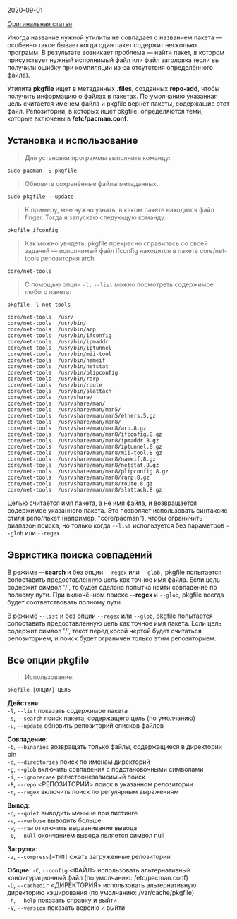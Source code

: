 2020-09-01

[Оригинальная статья](https://blackarch.ru/?p=1210)

Иногда название нужной утилиты не совпадает с названием пакета — особенно такое бывает когда один пакет содержит несколько программ. В результате возникает проблема — найти пакет, в котором присутствует нужный исполнимый файл или файл заголовка (если вы получили ошибку при компиляции из-за отсутствия определённого файла).

Утилита **pkgfile** ищет в метаданных **.files**, созданных **repo-add**, чтобы получить информацию о файлах в пакетах. По умолчанию указанная цель считается именем файла и pkgfile вернёт пакеты, содержащие этот файл. Репозитории, в которых ищет pkgfile, определяются теми, которые включены в **/etc/pacman.conf**.
## Установка и использование

>Для установки программы выполните команду:
```shell
sudo pacman -S pkgfile
```

>Обновите сохранённые файлы метаданных.
```shell
sudo pkgfile --update
```

>К примеру, мне нужно узнать, в каком пакете находится файл finger. Тогда я запускаю следующую команду:
```shell
pkgfile ifconfig
```

>Как можно увидеть, pkgfile прекрасно справилась со своей задачей — исполнимый файл ifconfig  находится в пакете core/net-tools репозитория arch.
```
core/net-tools
```

>С помощью опции `-l,` `--list` можно посмотреть содержимое любого пакета:
```shell
pkgfile -l net-tools
```

```
core/net-tools  /usr/  
core/net-tools  /usr/bin/  
core/net-tools  /usr/bin/arp  
core/net-tools  /usr/bin/ifconfig  
core/net-tools  /usr/bin/ipmaddr  
core/net-tools  /usr/bin/iptunnel  
core/net-tools  /usr/bin/mii-tool  
core/net-tools  /usr/bin/nameif  
core/net-tools  /usr/bin/netstat  
core/net-tools  /usr/bin/plipconfig  
core/net-tools  /usr/bin/rarp  
core/net-tools  /usr/bin/route  
core/net-tools  /usr/bin/slattach  
core/net-tools  /usr/share/  
core/net-tools  /usr/share/man/  
core/net-tools  /usr/share/man/man5/  
core/net-tools  /usr/share/man/man5/ethers.5.gz  
core/net-tools  /usr/share/man/man8/  
core/net-tools  /usr/share/man/man8/arp.8.gz  
core/net-tools  /usr/share/man/man8/ifconfig.8.gz  
core/net-tools  /usr/share/man/man8/ipmaddr.8.gz  
core/net-tools  /usr/share/man/man8/iptunnel.8.gz  
core/net-tools  /usr/share/man/man8/mii-tool.8.gz  
core/net-tools  /usr/share/man/man8/nameif.8.gz  
core/net-tools  /usr/share/man/man8/netstat.8.gz  
core/net-tools  /usr/share/man/man8/plipconfig.8.gz  
core/net-tools  /usr/share/man/man8/rarp.8.gz  
core/net-tools  /usr/share/man/man8/route.8.gz  
core/net-tools  /usr/share/man/man8/slattach.8.gz
```

Целью считается имя пакета, а не имя файла, и возвращается содержимое указанного пакета. Это позволяет использовать синтаксис стиля репо/пакет (например, "core/pacman"), чтобы ограничить диапазон поиска, но только когда `--list` используется без параметров `--glob` или `--regex`.
## Эвристика поиска совпадений  

В режиме **--search** и без опции `--regex` или `--glob,` pkgfile попытается сопоставить предоставленную цель как точное имя файла. Если цель содержит символ '/', то будет сделана попытка найти совпадение по полному пути. При включённом поиске **--regex** и `--glob`, pkgfile всегда будет соответствовать полному пути.

В режиме `--list` и без опции `--regex` или `--glob`, pkgfile попытается сопоставить предоставленную цель как точное имя пакета. Если цель содержит символ '/', текст перед косой чертой будет считаться репозиторием, и поиск будет ограничен только этим репозиторием.
## Все опции pkgfile  

>Использование:
```shell
pkgfile [ОПЦИИ] ЦЕЛЬ
```

 **Действия**:  
  `-l`, `--list`                показать содержимое пакета  
  `-s`, `--search`            поиск пакета, содержащего цель (по умолчанию)  
  `-u`, `--update`            обновить репозиторий списков файлов  

 **Совпадение**:  
  `-b`, `--binaries`        возвращать только файлы, содержащиеся в директории bin  
  `-d`, `--directories`  поиск по именам директорий  
  `-g`, `--glob`               включить совпадения с подстановочными символами  
  `-i`, `--ignorecase`    регистронезависимый поиск  
  `-R`, `--repo`               <РЕПОЗИТОРИЙ>  поиск в указанном репозитории  
  `-r`, `--regex`             включить поиск по регулярным выражениям  

 **Вывод**:  
  `-q`, `--quiet`             выводить меньше при листинге  
  `-v`, `--verbose`          выводить больше  
  `-w`, `--raw`                 отключить выравнивание вывода  
  `-0`, `--null`               окончанием вывода является символ null  

 **Загрузка**:  
  `-z`, `--compress[=ТИП]`   сжать загруженные репозитории  

 **Общие**:
  `-C`, `--config`           <ФАЙЛ>     использовать альтернативный конфигурационный файл (по умолчанию: /etc/pacman.conf)  
  `-D`, `--cachedir`       <ДИРЕКТОРИЯ>    использовать альтернативную директорию кэширования (по умолчанию: /var/cache/pkgfile)  
  `-h`, `--help`               показать справку и выйти  
  `-V`, `--version`         показать версию и выйти